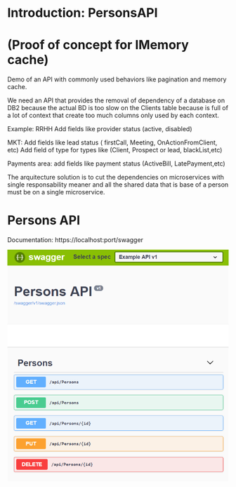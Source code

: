 # Introduction: PersonsAPI 
# (Proof of concept for IMemory cache)
 

Demo of an API with commonly used behaviors like pagination and memory cache.

We need an API that provides the removal of dependency of a database on DB2 because the actual BD is too slow on the Clients table because is full of a lot of context that create too much columns only used by each context. 

Example: 
RRHH
Add fields like provider status (active, disabled)

MKT:
Add fields like lead status ( firstCall, Meeting, OnActionFromClient, etc)
Add field of type for types like (Client, Prospect or lead, blackList,etc)

Payments area:
add fields like payment status (ActiveBill, LatePayment,etc)

The arquitecture solution is to cut the dependencies on microservices with single responsability meaner and all the shared data that is base of a person must be on a single microservice.

# Persons API

Documentation: https://localhost:port/swagger

![alt text](https://github.com/roberflo/PersonsAPI/blob/master/PersonApiBasicDoc.PNG)
